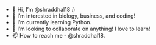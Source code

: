 - 👋 Hi, I’m @shraddhal18 :)
- 👀 I’m interested in biology, business, and coding!
- 🌱 I’m currently learning Python. 
- 💞️ I’m looking to collaborate on anything! I love to learn! 
- 📫 How to reach me - @shraddhal18. 

<!---
shraddhal18/shraddhal18 is a ✨ special ✨ repository because its `README.md` (this file) appears on your GitHub profile.
You can click the Preview link to take a look at your changes.
--->
